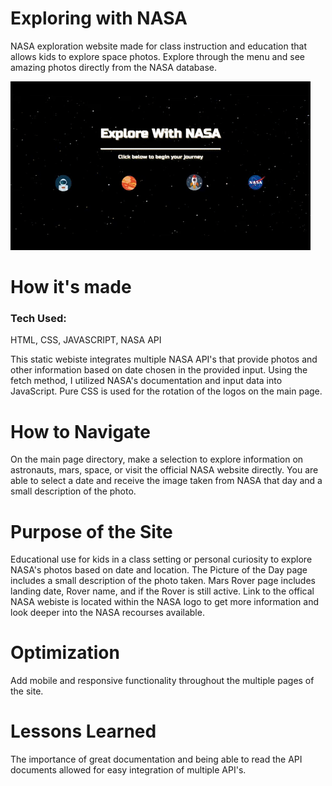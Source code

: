 # Exploring with NASA
NASA exploration website made for class instruction and education that allows kids to explore space photos. Explore through the menu and see amazing photos directly from the NASA database. 

![alt tag](https://github.com/MazeBuer/NASAExploration/blob/main/css/images/NASAGif.gif)

# How it's made
<h3>Tech Used:</h3> HTML, CSS, JAVASCRIPT, NASA API

This static webiste integrates multiple NASA API's that provide photos and other information based on date chosen in the provided input. Using the fetch method, I utilized NASA's documentation and input data into JavaScript. 
Pure CSS is used for the rotation of the logos on the main page. 

# How to Navigate
On the main page directory, make a selection to explore information on astronauts, mars, space, or visit the official NASA website directly. You are able to select a date and receive the image taken from NASA that day and a small description of the photo. 

# Purpose of the Site
Educational use for kids in a class setting or personal curiosity to explore NASA's photos based on date and location. 
The Picture of the Day page includes a small description of the photo taken.
Mars Rover page includes landing date, Rover name, and if the Rover is still active. 
Link to the offical NASA webiste is located within the NASA logo to get more information and look deeper into the NASA recourses available. 

# Optimization
Add mobile and responsive functionality throughout the multiple pages of the site. 

# Lessons Learned
The importance of great documentation and being able to read the API documents allowed for easy integration of multiple API's. 
